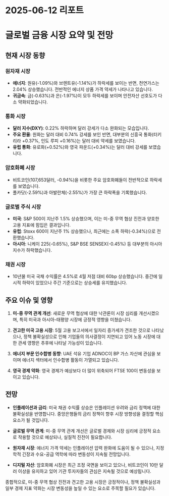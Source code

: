 # 2025-06-12 리포트

# 글로벌 금융 시장 요약 및 전망

## 현재 시장 동향

### 원자재 시장
- **에너지**: 원유(-1.09%)와 브렌트유(-1.14%)가 하락세를 보이는 반면, 천연가스는 2.04% 상승했습니다. 전반적인 에너지 상품 가격 약세가 나타나고 있습니다.
- **귀금속**: 금(-0.63%)과 은(-1.97%)이 모두 하락세를 보이며 안전자산 선호도가 다소 약화되었습니다.

### 통화 시장
- **달러 지수(DXY)**: 0.22% 하락하며 달러 강세가 다소 완화되는 모습입니다.
- **주요 환율**: 원화는 달러 대비 0.74% 강세를 보인 반면, 대부분의 신흥국 통화(터키 리라 +0.37%, 인도 루피 +0.16%)는 달러 대비 약세를 보였습니다.
- **유럽 통화**: 유로화(+0.52%)와 영국 파운드(+0.34%)는 달러 대비 강세를 보였습니다.

### 암호화폐 시장
- 비트코인(107,653달러, -0.94%)을 비롯한 주요 암호화폐들이 전반적으로 하락세를 보였습니다.
- 폴카닷(-2.59%)과 아발란체(-2.55%)가 가장 큰 하락폭을 기록했습니다.

### 글로벌 주식 시장
- **미국**: S&P 500이 지난주 1.5% 상승했으며, 이는 미-중 무역 협상 진전과 양호한 고용 지표에 힘입은 결과입니다.
- **유럽**: Stoxx 600이 지난주 1% 상승했으나, 최근에는 소폭 하락(-0.34%)으로 전환했습니다.
- **아시아**: 니케이 225(-0.65%), S&P BSE SENSEX(-0.45%) 등 대부분의 아시아 지수가 하락했습니다.

### 채권 시장
- 10년물 미국 국채 수익률은 4.5%로 4월 저점 대비 60bp 상승했습니다. 중간에 일시적 하락이 있었으나 주간 기준으로는 상승세를 유지했습니다.

## 주요 이슈 및 영향

1. **미-중 무역 관계 개선**: 새로운 무역 협상에 대한 낙관론이 시장 심리를 개선시켰으며, 특히 미국과 아시아-태평양 시장에 긍정적 영향을 미쳤습니다.

2. **견고한 미국 고용 시장**: 5월 고용 보고서에서 일자리 증가세가 견조한 것으로 나타났으나, 정책 불확실성으로 인해 기업들의 의사결정이 지연되고 있어 노동 시장에 대한 관세 영향은 추후에 나타날 가능성이 있습니다.

3. **에너지 부문 인수합병 동향**: UAE 석유 기업 ADNOC이 BP 가스 자산에 관심을 보이며 에너지 섹터에서 인수합병 활동이 가열되고 있습니다.

4. **영국 경제 약화**: 영국 경제가 예상보다 더 많이 위축되어 FTSE 100이 변동성을 보이고 있습니다.

## 전망

- **인플레이션과 금리**: 미국 채권 수익률 상승은 인플레이션 우려와 금리 정책에 대한 불확실성을 반영합니다. 중앙은행들의 금리 정책이 향후 시장 방향성을 결정할 핵심 요소가 될 것입니다.

- **글로벌 무역 관계**: 미-중 무역 관계 개선은 글로벌 경제와 시장 심리에 긍정적 요소로 작용할 것으로 예상되나, 실질적 진전이 필요합니다.

- **원자재 시장**: 에너지 가격 약세는 인플레이션 압력 완화에 도움이 될 수 있으나, 지정학적 긴장과 수요-공급 역학에 따라 변동성이 지속될 전망입니다.

- **디지털 자산**: 암호화폐 시장은 최근 조정 국면을 보이고 있으나, 비트코인이 10만 달러 이상을 유지하고 있어 기관 투자자들의 관심은 지속될 것으로 예상됩니다.

종합적으로, 미-중 무역 협상 진전과 견고한 고용 시장은 긍정적이나, 정책 불확실성과 일부 경제 지표 약화는 시장 변동성을 높일 수 있는 요소로 주목할 필요가 있습니다.